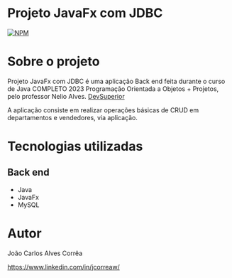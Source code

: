 # Projeto JavaFx com JDBC
[![NPM](https://img.shields.io/npm/l/react)](https://github.com/jcorreaw/Projeto-JavaFX-com-JDBC/blob/main/LICENSE) 

# Sobre o projeto
Projeto JavaFx com JDBC é uma aplicação Back end feita durante o curso de Java COMPLETO 2023 Programação Orientada a Objetos + Projetos, pelo professor Nelio Alves. [DevSuperior](https://devsuperior.com.br/ "Site da DevSuperior")

A aplicação consiste em realizar operações básicas de CRUD em departamentos e vendedores, via aplicação.

# Tecnologias utilizadas
## Back end
- Java
- JavaFx
- MySQL

# Autor

João Carlos Alves Corrêa

https://www.linkedin.com/in/jcorreaw/
